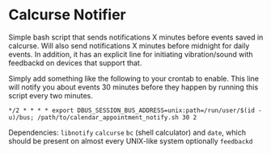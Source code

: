 # Calcurse Notifier

Simple bash script that sends notifications X minutes before events saved in calcurse. Will also send notifications X minutes before midnight for daily events. In addition, it has an explicit line for initiating vibration/sound with feedbackd on devices that support that.

Simply add something like the following to your crontab to enable. This line will notify you about events 30 minutes before they happen by running this script every two minutes.
```
*/2 * * * * export DBUS_SESSION_BUS_ADDRESS=unix:path=/run/user/$(id -u)/bus; /path/to/calendar_appointment_notify.sh 30 2
```

Dependencies:
`libnotify`
`calcurse`
`bc` (shell calculator) and `date`, which should be present on almost every UNIX-like system
optionally `feedbackd`
